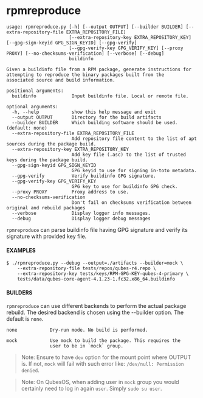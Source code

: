 rpmreproduce
===

```
usage: rpmreproduce.py [-h] [--output OUTPUT] [--builder BUILDER] [--extra-repository-file EXTRA_REPOSITORY_FILE]
                       [--extra-repository-key EXTRA_REPOSITORY_KEY] [--gpg-sign-keyid GPG_SIGN_KEYID] [--gpg-verify]
                       [--gpg-verify-key GPG_VERIFY_KEY] [--proxy PROXY] [--no-checksums-verification] [--verbose] [--debug]
                       buildinfo

Given a buildinfo file from a RPM package, generate instructions for attempting to reproduce the binary packages built from the
associated source and build information.

positional arguments:
  buildinfo             Input buildinfo file. Local or remote file.

optional arguments:
  -h, --help            show this help message and exit
  --output OUTPUT       Directory for the build artifacts
  --builder BUILDER     Which building software should be used. (default: none)
  --extra-repository-file EXTRA_REPOSITORY_FILE
                        Add repository file content to the list of apt sources during the package build.
  --extra-repository-key EXTRA_REPOSITORY_KEY
                        Add key file (.asc) to the list of trusted keys during the package build.
  --gpg-sign-keyid GPG_SIGN_KEYID
                        GPG keyid to use for signing in-toto metadata.
  --gpg-verify          Verify buildinfo GPG signature.
  --gpg-verify-key GPG_VERIFY_KEY
                        GPG key to use for buildinfo GPG check.
  --proxy PROXY         Proxy address to use.
  --no-checksums-verification
                        Don't fail on checksums verification between original and rebuild packages
  --verbose             Display logger info messages.
  --debug               Display logger debug messages
```

`rpmreproduce` can parse buildinfo file having GPG signature and verify its signature with provided key file.

#### EXAMPLES

```
$ ./rpmreproduce.py --debug --output=./artifacts --builder=mock \
    --extra-repository-file tests/repos/qubes-r4.repo \
    --extra-repository-key tests/keys/RPM-GPG-KEY-qubes-4-primary \
    tests/data/qubes-core-agent-4.1.23-1.fc32.x86_64.buildinfo
```

####  BUILDERS

`rpmreproduce` can use different backends to perform the actual package rebuild.
The desired backend is chosen using the --builder option. The default is `none`.

    none            Dry-run mode. No build is performed.

    mock            Use mock to build the package. This requires the
                    user to be in `mock` group.

> Note: Ensure to have `dev` option for the mount point where OUTPUT is. If not, `mock` will fail with
> such error like: `/dev/null: Permission denied`.

> Note: On QubesOS, when adding user in `mock` group you would certainly need to log in again `user`. Simply
> `sudo su user`.
```
